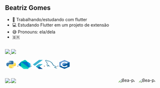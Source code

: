 ## Beatriz Gomes


- 🔭 Trabalhando/estudando com flutter
- 💻 Estudando Flutter em um projeto de extensão
- 😅 Pronouns: ela/dela
- 🇧🇷

<div style="display: inline_block"><br>
 
</div>

<div align="left">
  <a href="https://github.com/beatrizgomess">
  <img height="160em" src="https://github-readme-stats.vercel.app/api?username=beatrizgomess&show_icons=&theme=material-palenight&include_all_commits=true&count_private=true"/>
  <img height="180em" src="https://github-readme-stats.vercel.app/api/top-langs/?username=beatrizgomess&layout=compact&langs_count=7&theme=material-palenight"/>
</div>
<div style="display: inline_block"><br>
  <img align="center" alt="Bea-Python" height="30" width="40" src="https://raw.githubusercontent.com/devicons/devicon/master/icons/python/python-original.svg">
  <img align="center" alt="Bea-Dart" height="30" width="40" src="https://raw.githubusercontent.com/devicons/devicon/master/icons/dart/dart-original.svg">
  <img align="center" alt="Bea-Flutter" height="30" width="40" src="https://raw.githubusercontent.com/devicons/devicon/master/icons/flutter/flutter-original.svg">
  <img align="center" alt="Bea-Mysql" height="30" width="40" src="https://raw.githubusercontent.com/devicons/devicon/master/icons/mysql/mysql-original.svg">
  <img align="center" alt="Bea-C" height="30" width="40" src="https://raw.githubusercontent.com/devicons/devicon/master/icons/c/c-original.svg">
 
  <img align="right" alt="Bea-pic" height="150" style="border-radius:50px;"      
  src="https://user-images.githubusercontent.com/78573126/135185751-b5552ac3-74de-441a-93be-f7cf8b20983b.gif">
 
  <img align="right" alt="Bea-pic" height="100" style="border-radius:60px;" 
  src="https://user-images.githubusercontent.com/78573126/135186966-f6c8cfb2-0854-49a1-b819-e49d9705490a.gif">
  
  ##
   <div>
  <a href = "mailto:beatrizgomesxx@gmail.com"><img align="center" src="https://img.icons8.com/bubbles/50/000000/gmail-new.png"/>   <a href = "	https://t.me/beagomess"><img align="center" src="https://img.icons8.com/bubbles/50/000000/sent.png"/>
 </div>
 
  
    

